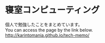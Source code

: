 # 寝室コンピューティング
個人で勉強したことをまとめています。  
You can access the page by the link below.  
http://karintomania.github.io/tech-memo/